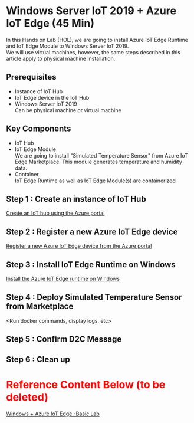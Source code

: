 # Windows Server IoT 2019 + Azure IoT Edge (45 Min)

In this Hands on Lab (HOL), we are going to install Azure IoT Edge Runtime and IoT Edge Module to Windows Server IoT 2019.  
We will use virtual machines, however, the same steps described in this article apply to physical machine installation.  

## Prerequisites

- Instance of IoT Hub
- IoT Edge device in the IoT Hub
- Windows Server IoT 2019  
  Can be physical machine or virtual machine

## Key Components

- IoT Hub
- IoT Edge Module  
  We are going to install "Simulated Temperature Sensor" from Azure IoT Edge Marketplace.  This module generates temperature and humidity data.  
- Container  
  IoT Edge Runtime as well as IoT Edge Module(s) are containerized

## Step 1 : Create an instance of IoT Hub

[Create an IoT hub using the Azure portal](articles/iot-hub/iot-hub-create-through-portal.md)  
  
## Step 2 : Register a new Azure IoT Edge device

[Register a new Azure IoT Edge device from the Azure portal](articles/iot-edge/how-to-register-device-portal.md)

## Step 3 : Install IoT Edge Runtime on Windows

[Install the Azure IoT Edge runtime on Windows](articles/iot-edge/how-to-install-iot-edge-windows.md)

## Step 4 : Deploy Simulated Temperature Sensor from Marketplace

<Run docker commands, display logs, etc>

## Step 5 : Confirm D2C Message

<Use Device Explorer to see D2C messages>

## Step 6 : Clean up

<Remove Simulated Temperature Sensor>

# <span style="color:red"> Reference Content Below (to be deleted) </span>

[Windows + Azure IoT Edge -Basic Lab](https://docs.microsoft.com/en-us/azure/iot-edge/quickstart)
